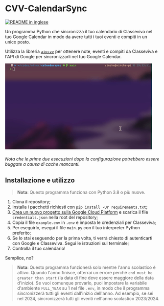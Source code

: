 # CVV-CalendarSync
[![README in inglese](https://img.shields.io/badge/README-in_inglese-000052)](README.md)

Un programma Python che sincronizza il tuo calendario di Classeviva nel tuo Google Calendar in modo da avere tutti i tuoi eventi e compiti in un unico posto.

Utilizza la libreria [`aiocvv`](https://github.com/Vinchethescript/aiocvv) per ottenere note, eventi e compiti da Classeviva e l'API di Google per sincronizzarli nel tuo Google Calendar.

![Demo](demo.gif)
###### *Nota che le prime due esecuzioni dopo la configurazione potrebbero essere buggate a causa di cache mancanti.*

## Installazione e utilizzo
> **Nota**: Questo programma funziona con Python 3.8 o più nuove.
1. Clona il repository;
2. Installa i pacchetti richiesti con `pip install -Ur requirements.txt`;
3. [Crea un nuovo progetto sulla Google Cloud Platform](https://developers.google.com/calendar/api/quickstart/python) e scarica il file `credentials.json` nella root del repository;
5. Copia il file `example.env` in `.env` e imposta le credenziali per Classeviva;
6. Per eseguirlo, esegui il file `main.py` con il tuo interpreter Python preferito;
7. Se lo stai eseguendo per la prima volta, ti verrà chiesto di autenticarti con Google e Classeviva. Segui le istruzioni sul terminale;
8. Controlla il tuo calendario!

Semplice, no?

> **Nota**: Questo programma funzionerà solo mentre l'anno scolastico è attivo. Quando l'anno finisce, otterrai un errore perché `end must be greater than start` (la data di fine deve essere maggiore della data d'inizio). Se vuoi comunque provarlo, puoi impostare la variabile d'ambiente `FULL_YEAR` su 1 nel file `.env`, in modo che il programma sincronizzerà tutti gli eventi dall'inizio dell'anno. Ad esempio, se sei nel 2024, sincronizzerà tutti gli eventi nell'anno scolastico 2023/2024. 